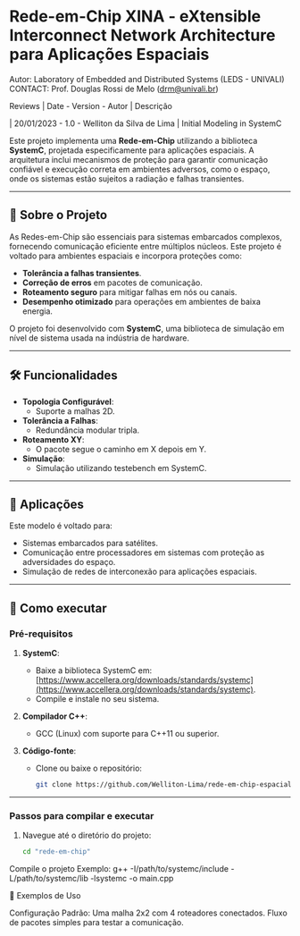 # Rede-em-Chip XINA - eXtensible Interconnect Network Architecture para Aplicações Espaciais

Autor: Laboratory of Embedded and Distributed Systems (LEDS - UNIVALI) CONTACT: Prof. Douglas Rossi de Melo (drm@univali.br)

Reviews 
  | Date - Version - Autor | Descrição
  
  | 20/01/2023 - 1.0 - Welliton da Silva de Lima | Initial Modeling in SystemC

Este projeto implementa uma **Rede-em-Chip** utilizando a biblioteca **SystemC**, projetada especificamente para aplicações espaciais. A arquitetura inclui mecanismos de proteção para 
garantir comunicação confiável e execução correta em ambientes adversos, como o espaço, onde os sistemas estão sujeitos a radiação e falhas transientes.

---

## 🚀 Sobre o Projeto

As Redes-em-Chip são essenciais para sistemas embarcados complexos, fornecendo comunicação eficiente entre múltiplos núcleos. Este projeto é voltado para ambientes 
espaciais e incorpora proteções como:

- **Tolerância a falhas transientes**.
- **Correção de erros** em pacotes de comunicação.
- **Roteamento seguro** para mitigar falhas em nós ou canais.
- **Desempenho otimizado** para operações em ambientes de baixa energia.

O projeto foi desenvolvido com **SystemC**, uma biblioteca de simulação em nível de sistema usada na indústria de hardware.

---

## 🛠️ Funcionalidades

- **Topologia Configurável**:
  - Suporte a malhas 2D.
- **Tolerância a Falhas**:
  - Redundância modular tripla.
- **Roteamento XY**:
  - O pacote segue o caminho em X depois em Y.
- **Simulação**:
  - Simulação utilizando testebench em SystemC.

---

## 🌌 Aplicações

Este modelo é voltado para:

- Sistemas embarcados para satélites.
- Comunicação entre processadores em sistemas com proteção as adversidades do espaço.
- Simulação de redes de interconexão para aplicações espaciais.

---

## 🚀 Como executar

### Pré-requisitos

1. **SystemC**:
   - Baixe a biblioteca SystemC em: [https://www.accellera.org/downloads/standards/systemc](https://www.accellera.org/downloads/standards/systemc).
   - Compile e instale no seu sistema.

2. **Compilador C++**:
   - GCC (Linux) com suporte para C++11 ou superior.

3. **Código-fonte**:
   - Clone ou baixe o repositório:
     ```bash
     git clone https://github.com/Welliton-Lima/rede-em-chip-espacial.git
     ```

---

### Passos para compilar e executar

1. Navegue até o diretório do projeto:
   ```bash
   cd "rede-em-chip"
   
Compile o projeto
Exemplo:
  g++ -I/path/to/systemc/include -L/path/to/systemc/lib -lsystemc -o main.cpp

📜 Exemplos de Uso

  Configuração Padrão:
        Uma malha 2x2 com 4 roteadores conectados.
        Fluxo de pacotes simples para testar a comunicação.
